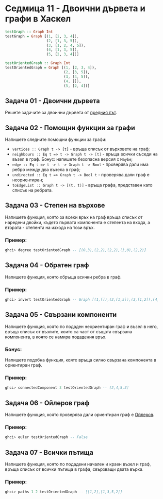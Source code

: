 # Седмица 11 - Двоични дървета и графи в Хаскел

```haskell
testGraph :: Graph Int
testGraph = Graph [(1, [2, 3, 4]),
                   (2, [1, 3, 5]),
                   (3, [1, 2, 4, 5]),
                   (4, [1, 3, 5]),
                   (5, [2, 3, 4])]

testOrientedGraph :: Graph Int
testOrientedGraph = Graph [(1, [2, 3, 4]),
                           (2, [3, 5]),
                           (3, [4, 5]),
                           (4, []),
                           (5, [2, 4])]
```

## Задача 01 - Двоични дървета
Решете задачите за двоични дървета от [предния път](https://github.com/triffon/fp-2024-25/tree/main/exercises/cs8/%D0%A1%D0%B5%D0%B4%D0%BC%D0%B8%D1%86%D0%B0%2010%20-%20%D0%90%D0%BB%D0%B3%D0%B5%D0%B1%D1%80%D0%B8%D1%87%D0%BD%D0%B8%20%D1%82%D0%B8%D0%BF%D0%BE%D0%B2%D0%B5%20%D0%B4%D0%B0%D0%BD%D0%BD%D0%B8).

## Задача 02 - Помощни функции за графи
Напишете следните помощни функции за графи:
- `vertices :: Graph t -> [t]` - връща списък от върховете на граф;
- `neighbours :: Eq t => t -> Graph t -> [t]` - връща всички съседи на възел в граф. Бонус: напишете безопасна версия с `Maybe`;
- `edge :: Eq t => t -> t -> Graph t -> Bool` - проверява дали има ребро между два възела в граф;
- `undirected :: Eq t => Graph t -> Bool t` - проверява дали граф е неориентиран;
- `toEdgeList :: Graph t -> [(t, t)]` - връща графа, представен като списък на ребрата.

## Задача 03 - Степен на върхове
Напишете функция, която за всеки връх на граф връща списък от наредени двойки, където първата компонента е степента на входа, а втората - степента на изхода на този връх.

### Пример:
```haskell
ghci> degree testOrientedGraph -- [(0,3),(2,2),(2,2),(3,0),(2,2)]
```

## Задача 04 - Обратен граф
Напишете функция, която обръща всички ребра в граф.

### Пример:
```haskell
ghci> invert testOrientedGraph -- Graph [(1,[]),(2,[1,5]),(3,[1,2]),(4,[1,3,5]),(5,[2,3])]
```

## Задача 05 - Свързани компоненти
Напишете функция, която по подаден неориентиран граф и възел в него, връща списък от възлите, които са част от същата свързана компонента, в която се намира подадения връх.

### Бонус:
Напишете подобна функция, която връща силно свързана компонента в ориентиран граф.

### Пример:
```haskell
ghci> connectedComponent 3 testOrientedGraph -- [2,4,5,3]
```

## Задача 06 - Ойлеров граф
Напишете функция, която проверява дали ориентиран граф е [Ойлеров](https://en.wikipedia.org/wiki/Eulerian_path).

### Пример:
```haskell
ghci> euler testOrientedGraph -- False
```

## Задача 07 - Всички пътища
Напишете функция, която по подадени начален и краен възел и граф, връща списък от всички пътища в графа, свързващи двата върха.

### Пример:
```haskell
ghci> paths 1 2 testOrientedGraph -- [[1,2],[1,3,5,2]]
```